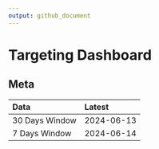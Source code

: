 ```yaml
---
output: github_document
---
```


# Targeting Dashboard



## Meta


|Data           |Latest     |
|:--------------|:----------|
|30 Days Window |2024-06-13 |
|7 Days Window  |2024-06-14 |
